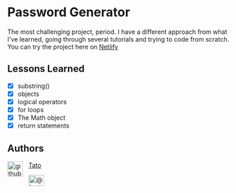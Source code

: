 
# Password Generator

The most challenging project, period. I have a different approach from what I've learned, going through several tutorials and trying to code from scratch.
You can try the project here on [Netlify]()
## Lessons Learned

- [x]  substring()
- [x]  objects
- [x]  logical operators
- [x]  for loops
- [x]  The Math object
- [x]  return statements

## Authors

 <img align="left" alt="githubicon" width="35px" style="padding-right:10px;" src="https://cdn.jsdelivr.net/gh/devicons/devicon/icons/github/github-original.svg" />
 
 [Tato](https://github.com/DHCJS)

 <a href="https://medium.com/@hartatociptajaya" target="blank">
 <img align="left" src="https://user-images.githubusercontent.com/36799589/96227773-3acc6080-0fb2-11eb-837f-f5026d472969.jpg" alt="@hartatociptajaya" height="25" width="35" /></a>

